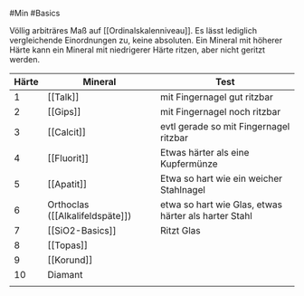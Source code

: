 #Min #Basics 

Völlig arbiträres Maß auf [[Ordinalskalenniveau]]. Es lässt lediglich vergleichende Einordnungen zu, keine absoluten. Ein Mineral mit höherer Härte kann ein Mineral mit niedrigerer Härte ritzen, aber nicht geritzt werden.

| Härte | Mineral                         | Test                                                 |
| ----- | ------------------------------- | ---------------------------------------------------- |
| 1     | [[Talk]]                        | mit Fingernagel gut ritzbar                          |
| 2     | [[Gips]]                        | mit Fingernagel noch ritzbar                         |
| 3     | [[Calcit]]                      | evtl gerade so mit Fingernagel ritzbar               |
| 4     | [[Fluorit]]                     | Etwas härter als eine Kupfermünze                    |
| 5     | [[Apatit]]                      | Etwa so hart wie ein weicher Stahlnagel              |
| 6     | Orthoclas ([[Alkalifeldspäte]]) | etwa so hart wie Glas, etwas härter als harter Stahl |
| 7     | [[SiO2-Basics]]                       | Ritzt Glas                                           |
| 8     | [[Topas]]                       |                                                      |
| 9     | [[Korund]]                      |                                                      |
| 10    | Diamant                         |                                                      |
|       |                                 |                                                      |
